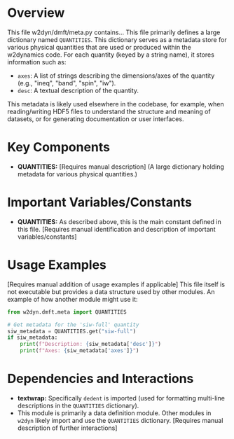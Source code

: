 # Overview

This file w2dyn/dmft/meta.py contains...
This file primarily defines a large dictionary named `QUANTITIES`. This dictionary serves as a metadata store for various physical quantities that are used or produced within the w2dynamics code. For each quantity (keyed by a string name), it stores information such as:
- `axes`: A list of strings describing the dimensions/axes of the quantity (e.g., "ineq", "band", "spin", "iw").
- `desc`: A textual description of the quantity.

This metadata is likely used elsewhere in the codebase, for example, when reading/writing HDF5 files to understand the structure and meaning of datasets, or for generating documentation or user interfaces.

# Key Components

- **QUANTITIES:** [Requires manual description] (A large dictionary holding metadata for various physical quantities.)

# Important Variables/Constants

- **QUANTITIES:** As described above, this is the main constant defined in this file.
[Requires manual identification and description of important variables/constants]

# Usage Examples

[Requires manual addition of usage examples if applicable]
This file itself is not executable but provides a data structure used by other modules. An example of how another module might use it:
```python
from w2dyn.dmft.meta import QUANTITIES

# Get metadata for the 'siw-full' quantity
siw_metadata = QUANTITIES.get("siw-full")
if siw_metadata:
    print(f"Description: {siw_metadata['desc']}")
    print(f"Axes: {siw_metadata['axes']}")
```

# Dependencies and Interactions

- **textwrap:** Specifically `dedent` is imported (used for formatting multi-line descriptions in the `QUANTITIES` dictionary).
- This module is primarily a data definition module. Other modules in `w2dyn` likely import and use the `QUANTITIES` dictionary.
[Requires manual description of further interactions]
